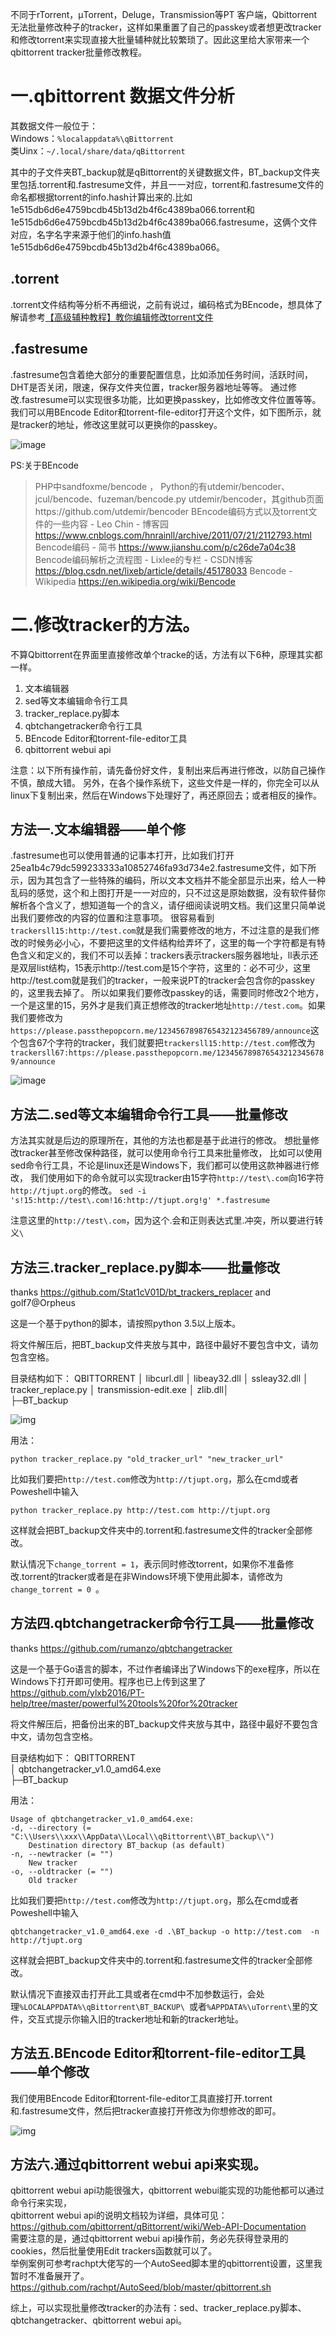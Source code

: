 不同于rTorrent，μTorrent，Deluge，Transmission等PT 客户端，Qbittorrent无法批量修改种子的tracker，这样如果重置了自己的passkey或者想更改tracker和修改torrent来实现直接大批量辅种就比较繁琐了。因此这里给大家带来一个qbittorrent tracker批量修改教程。

# 一.qbittorrent 数据文件分析

其数据文件一般位于：  
Windows：`%localappdata%\qBittorrent`  
类Uinx：`~/.local/share/data/qBittorrent`

其中的子文件夹BT_backup就是qBittorrent的关键数据文件，BT_backup文件夹里包括.torrent和.fastresume文件，并且一一对应，torrent和.fastresume文件的命名都根据torrent的info.hash计算出来的.比如1e515db6d6e4759bcdb45b13d2b4f6c4389ba066.torrent和1e515db6d6e4759bcdb45b13d2b4f6c4389ba066.fastresume，这俩个文件对应，名字名字来源于他们的info.hash值1e515db6d6e4759bcdb45b13d2b4f6c4389ba066。

## .torrent
.torrent文件结构等分析不再细说，之前有说过，编码格式为BEncode，想具体了解请参考[【高级辅种教程】教你编辑修改torrent文件](https://github.com/ylxb2016/PT-help)

## .fastresume
.fastresume包含着绝大部分的重要配置信息，比如添加任务时间，活跃时间，DHT是否关闭，限速，保存文件夹位置，tracker服务器地址等等。
通过修改.fastresume可以实现很多功能，比如更换passkey，比如修改文件位置等等。
我们可以用BEncode Editor和torrent-file-editor打开这个文件，如下图所示，就是tracker的地址，修改这里就可以更换你的passkey。

![image](https:/images2.imgbox.com/a9/46/nsVlaG46_o.png)


PS:关于BEncode
> PHP中sandfoxme/bencode ，
> Python的有utdemir/bencoder、jcul/bencode、fuzeman/bencode.py
> utdemir/bencoder，其github页面https://github.com/utdemir/bencoder
> BEncode编码方式以及torrent文件的一些内容 - Leo Chin - 博客园
> https://www.cnblogs.com/hnrainll/archive/2011/07/21/2112793.html
> Bencode编码 - 简书
> https://www.jianshu.com/p/c26de7a04c38
> Bencode编码解析之流程图 - Lixlee的专栏 - CSDN博客
> https://blog.csdn.net/lixeb/article/details/45178033
> Bencode - Wikipedia
> https://en.wikipedia.org/wiki/Bencode

# 二.修改tracker的方法。
不算Qbittorrent在界面里直接修改单个tracke的话，方法有以下6种，原理其实都一样。
1. 文本编辑器
1. sed等文本编辑命令行工具
1. tracker_replace.py脚本
1. qbtchangetracker命令行工具
1. BEncode Editor和torrent-file-editor工具
1. qbittorrent webui api

注意：以下所有操作前，请先备份好文件，复制出来后再进行修改，以防自己操作不慎，酿成大错。
另外，在各个操作系统下，这些文件是一样的，你完全可以从linux下复制出来，然后在Windows下处理好了，再还原回去；或者相反的操作。

## 方法一.文本编辑器——单个修

.fastresume也可以使用普通的记事本打开，比如我们打开25ea1b4c79dc599233333a10852746fa93d734e2.fastresume文件，如下所示，因为其包含了一些特殊的编码，所以文本文档并不能全部显示出来，给人一种乱码的感觉，这个和上图打开是一一对应的，只不过这是原始数据，没有软件替你解析各个含义了，想知道每一个的含义，请仔细阅读说明文档。我们这里只简单说出我们要修改的内容的位置和注意事项。
很容易看到`trackersll15:http://test.com`就是我们需要修改的地方，不过注意的是我们修改的时候务必小心，不要把这里的文件结构给弄坏了，这里的每一个字符都是有特色含义和定义的，我们不可以丢掉：trackers表示trackers服务器地址，ll表示还是双层list结构，15表示http://test.com是15个字符，这里的：必不可少，这里http://test.com就是我们的tracker，一般来说PT的tracker会包含你的passkey的，这里我去掉了。
所以如果我们要修改passkey的话，需要同时修改2个地方，一个是这里的15，另外才是我们真正想修改的tracker地址`http://test.com`。如果我们要修改为`https://please.passthepopcorn.me/1234567898765432123456789/announce`这个包含67个字符的tracker，我们就要把`trackersll15:http://test.com`修改为`trackersll67:https://please.passthepopcorn.me/1234567898765432123456789/announce`

![image](https://images2.imgbox.com/17/b5/9JDTXnb9_o.png)

## 方法二.sed等文本编辑命令行工具——批量修改

方法其实就是后边的原理所在，其他的方法也都是基于此进行的修改。
想批量修改tracker甚至修改保种路径，就可以使用命令行工具来批量修改，
比如可以使用sed命令行工具，不论是linux还是Windows下，我们都可以使用这款神器进行修改，
我们使用如下的命令就可以实现tracker由15字符`http://test\.com`向16字符`http://tjupt.org`的修改。
`sed -i 's!15:http://test\.com!16:http://tjupt.org!g' *.fastresume`

注意这里的`http://test\.com`，因为这个.会和正则表达式里.冲突，所以要进行转义`\`

## 方法三.tracker_replace.py脚本——批量修改
thanks https://github.com/Stat1cV01D/bt_trackers_replacer and  golf7@Orpheus

这是一个基于python的脚本，请按照python 3.5以上版本。

将文件解压后，把BT_backup文件夹放与其中，路径中最好不要包含中文，请勿包含空格。

目录结构如下：
QBITTORRENT
│  libcurl.dll
│  libeay32.dll
│  ssleay32.dll
│  tracker_replace.py
│  transmission-edit.exe
│  zlib.dll│  
├─BT_backup

![img](https://images2.imgbox.com/5e/ea/Qof64mVe_o.png)

用法：

```
python tracker_replace.py "old_tracker_url" "new_tracker_url"
```


比如我们要把`http://test.com`修改为`http://tjupt.org`，那么在cmd或者Poweshell中输入
```
python tracker_replace.py http://test.com http://tjupt.org
```

这样就会把BT_backup文件夹中的.torrent和.fastresume文件的tracker全部修改。

默认情况下`change_torrent = 1`，表示同时修改torrent，如果你不准备修改.torrent的tracker或者是在非Windows环境下使用此脚本，请修改为`change_torrent = 0 `。

## 方法四.qbtchangetracker命令行工具——批量修改
thanks https://github.com/rumanzo/qbtchangetracker

这是一个基于Go语言的脚本，不过作者编译出了Windows下的exe程序，所以在Windows下打开即可使用。程序也已上传到这里了 https://github.com/ylxb2016/PT-help/tree/master/powerful%20tools%20for%20tracker  

将文件解压后，把备份出来的BT_backup文件夹放与其中，路径中最好不要包含中文，请勿包含空格。

目录结构如下：
QBITTORRENT  
│  qbtchangetracker_v1.0_amd64.exe  
├─BT_backup  
 


用法：

```
Usage of qbtchangetracker_v1.0_amd64.exe:
-d, --directory (= "C:\\Users\\xxx\\AppData\\Local\\qBittorrent\\BT_backup\\")
    Destination directory BT_backup (as default)
-n, --newtracker (= "")
    New tracker
-o, --oldtracker (= "")
    Old tracker
```


比如我们要把`http://test.com`修改为`http://tjupt.org`，那么在cmd或者Poweshell中输入
```
qbtchangetracker_v1.0_amd64.exe -d .\BT_backup -o http://test.com  -n http://tjupt.org
```

这样就会把BT_backup文件夹中的.torrent和.fastresume文件的tracker全部修改。

默认情况下直接双击打开此工具或者在cmd中不加参数运行，会处理`%LOCALAPPDATA%\qBittorrent\BT_BACKUP\ `或者`%APPDATA%\uTorrent\`里的文件，交互式提示你输入旧的tracker地址和新的tracker地址。


## 方法五.BEncode Editor和torrent-file-editor工具——单个修改 

我们使用BEncode Editor和torrent-file-editor工具直接打开.torrent和.fastresume文件，然后把tracker直接打开修改为你想修改的即可。

![img](https://images2.imgbox.com/32/19/Jvjxn2wg_o.png)

## 方法六.通过qbittorrent webui api来实现。

qbittorrent webui api功能很强大，qbittorrent webui能实现的功能他都可以通过命令行来实现，  
qbittorrent webui api的说明文档较为详细，具体可见：  
https://github.com/qbittorrent/qBittorrent/wiki/Web-API-Documentation  
需要注意的是，通过qbittorrent webui api操作前，务必先获得登录用的cookies，然后批量使用Edit trackers函数就可以了。  
举例案例可参考rachpt大佬写的一个AutoSeed脚本里的qbittorrent设置，这里我暂时不准备展开了。  
https://github.com/rachpt/AutoSeed/blob/master/qbittorrent.sh  

综上，可以实现批量修改tracker的办法有：sed、tracker_replace.py脚本、qbtchangetracker、qbittorrent webui api。  
